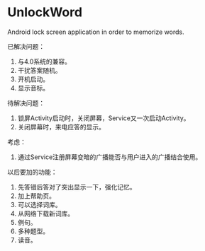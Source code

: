 UnlockWord
==========

Android lock screen application in order to memorize words.

已解决问题：
 1. 与4.0系统的兼容。
 2. 干扰答案随机。
 3. 开机启动。
 4. 显示音标。

待解决问题：
 1. 锁屏Activity启动时，关闭屏幕，Service又一次启动Activity。
 2. 关闭屏幕时，来电应答的显示。

考虑：
 1. 通过Service注册屏幕变暗的广播能否与用户进入的广播结合使用。

以后要加的功能：
 1. 先答错后答对了突出显示一下，强化记忆。
 2. 加上帮助页。
 3. 可以选择词库。
 4. 从网络下载新词库。
 5. 例句。
 6. 多种题型。
 7. 读音。
